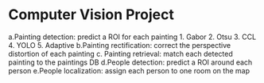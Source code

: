 # Computer Vision Project

a.Painting detection: predict a ROI for each painting
	1. Gabor
	2. Otsu
	3. CCL
	4. YOLO
	5. Adaptive
b.Painting rectification: correct the perspective distortion of each painting 
c. Painting retrieval: match each detected painting to the paintings DB 
d.People detection: predict a ROI around each person 
e.People localization: assign each person to one room on the map
 
